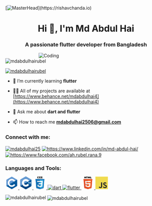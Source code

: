 [![MasterHead](https://1.bp.blogspot.com/-7A4WynwLsM...)](https://rishavchanda.io)
<h1 align="center">Hi 👋, I'm Md Abdul Hai</h1>
<h3 align="center">A passionate flutter developer from Bangladesh</h3>
<img align= "right" alt="Coding" width="400 src="https://media.licdn.com/dms/image/C4E12AQHhfpP2slLoXw/article-cover_image-shrink_600_2000/0/1578791251071?e=2147483647&v=beta&t=z0mDGgtn6FZAR_FAWN0lu2QP80ugvAfOnWcJ3acz7Rk">


<p align="left"> <img src="https://komarev.com/ghpvc/?username=mdabdulhairubel&label=Profile%20views&color=0e75b6&style=flat" alt="mdabdulhairubel" /> </p>

<p align="left"> <a href="https://github.com/ryo-ma/github-profile-trophy"><img src="https://github-profile-trophy.vercel.app/?username=mdabdulhairubel" alt="mdabdulhairubel" /></a> </p>

- 🌱 I’m currently learning **flutter**

- 👨‍💻 All of my projects are available at [https://www.behance.net/mdabdulhai4](https://www.behance.net/mdabdulhai4)

- 💬 Ask me about **dart and flutter**

- 📫 How to reach me **mdabdulhai2506@gmail.com**

<h3 align="left">Connect with me:</h3>
<p align="left">
<a href="https://twitter.com/mdabdulhai25" target="blank"><img align="center" src="https://raw.githubusercontent.com/rahuldkjain/github-profile-readme-generator/master/src/images/icons/Social/twitter.svg" alt="mdabdulhai25" height="30" width="40" /></a>
<a href="https://linkedin.com/in/https://www.linkedin.com/in/md-abdul-hai/" target="blank"><img align="center" src="https://raw.githubusercontent.com/rahuldkjain/github-profile-readme-generator/master/src/images/icons/Social/linked-in-alt.svg" alt="https://www.linkedin.com/in/md-abdul-hai/" height="30" width="40" /></a>
<a href="https://fb.com/https://www.facebook.com/ah.rubel.rana.9" target="blank"><img align="center" src="https://raw.githubusercontent.com/rahuldkjain/github-profile-readme-generator/master/src/images/icons/Social/facebook.svg" alt="https://www.facebook.com/ah.rubel.rana.9" height="30" width="40" /></a>
</p>

<h3 align="left">Languages and Tools:</h3>
<p align="left"> <a href="https://www.cprogramming.com/" target="_blank" rel="noreferrer"> <img src="https://raw.githubusercontent.com/devicons/devicon/master/icons/c/c-original.svg" alt="c" width="40" height="40"/> </a> <a href="https://www.w3schools.com/cpp/" target="_blank" rel="noreferrer"> <img src="https://raw.githubusercontent.com/devicons/devicon/master/icons/cplusplus/cplusplus-original.svg" alt="cplusplus" width="40" height="40"/> </a> <a href="https://www.w3schools.com/css/" target="_blank" rel="noreferrer"> <img src="https://raw.githubusercontent.com/devicons/devicon/master/icons/css3/css3-original-wordmark.svg" alt="css3" width="40" height="40"/> </a> <a href="https://dart.dev" target="_blank" rel="noreferrer"> <img src="https://www.vectorlogo.zone/logos/dartlang/dartlang-icon.svg" alt="dart" width="40" height="40"/> </a> <a href="https://flutter.dev" target="_blank" rel="noreferrer"> <img src="https://www.vectorlogo.zone/logos/flutterio/flutterio-icon.svg" alt="flutter" width="40" height="40"/> </a> <a href="https://www.w3.org/html/" target="_blank" rel="noreferrer"> <img src="https://raw.githubusercontent.com/devicons/devicon/master/icons/html5/html5-original-wordmark.svg" alt="html5" width="40" height="40"/> </a> <a href="https://developer.mozilla.org/en-US/docs/Web/JavaScript" target="_blank" rel="noreferrer"> <img src="https://raw.githubusercontent.com/devicons/devicon/master/icons/javascript/javascript-original.svg" alt="javascript" width="40" height="40"/> </a> </p>

<p><img align="left" src="https://github-readme-stats.vercel.app/api/top-langs?username=mdabdulhairubel&show_icons=true&locale=en&layout=compact" alt="mdabdulhairubel" /></p>

<p>&nbsp;<img align="center" src="https://github-readme-stats.vercel.app/api?username=mdabdulhairubel&show_icons=true&locale=en" alt="mdabdulhairubel" /></p>
